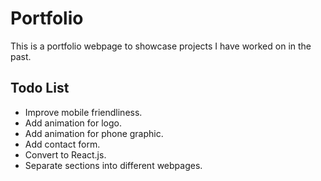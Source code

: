 # Portfolio
This is a portfolio webpage to showcase projects I have worked on in the past. 

## Todo List
* Improve mobile friendliness.
* Add animation for logo.
* Add animation for phone graphic.
* Add contact form.
* Convert to React.js.
* Separate sections into different webpages.
